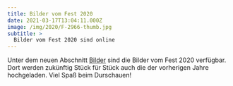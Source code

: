 ```yaml
---
title: Bilder vom Fest 2020
date: 2021-03-17T13:04:11.000Z
image: /img/2020/F-2966-thumb.jpg
subtitle: >
  Bilder vom Fest 2020 sind online
---
```


Unter dem neuen Abschnitt [Bilder](/bilder/) sind die Bilder vom Fest 2020 verfügbar. Dort werden zukünftig Stück für Stück auch die der vorherigen Jahre hochgeladen. Viel Spaß beim Durschauen!